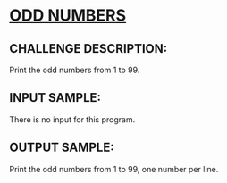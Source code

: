 # [ODD NUMBERS]

## CHALLENGE DESCRIPTION:

Print the odd numbers from 1 to 99.

## INPUT SAMPLE:

There is no input for this program.

## OUTPUT SAMPLE:

Print the odd numbers from 1 to 99, one number per line.

[ODD NUMBERS]:https://www.codeeval.com/open_challenges/25/
